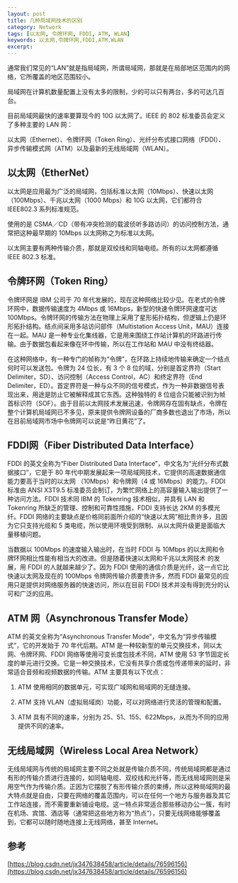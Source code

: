 ```yaml
---
layout: post
title: 几种局域网技术的区别
category: Network
tags: [以太网, 令牌环网, FDDI, ATM, WLAN]
keywords: 以太网,令牌环网,FDDI,ATM,WLAN
excerpt:
---
```


通常我们常见的“LAN”就是指局域网，所谓局域网，那就是在局部地区范围内的网络，它所覆盖的地区范围较小。

局域网在计算机数量配置上没有太多的限制，少的可以只有两台，多的可达几百台。

目前局域网最快的速率要算现今的 10G 以太网了。IEEE 的 802 标准委员会定义了多种主要的 LAN 网：

以太网（Ethernet）、令牌环网（Token Ring）、光纤分布式接口网络（FDDI）、异步传输模式网（ATM）以及最新的无线局域网（WLAN）。

## 以太网（EtherNet）

以太网是应用最为广泛的局域网，包括标准以太网（10Mbps）、快速以太网（100Mbps）、千兆以太网（1000 Mbps）和 10G 以太网，它们都符合 IEEE802.3 系列标准规范。

使用的是 CSMA／CD（带有冲突检测的载波侦听多路访问）的访问控制方法，通常把这种最早期的 10Mbps 以太网称之为标准以太网。

以太网主要有两种传输介质，那就是双绞线和同轴电缆。所有的以太网都遵循 IEEE 802.3 标准。

## 令牌环网（Token Ring）

令牌环网是 IBM 公司于 70 年代发展的，现在这种网络比较少见。在老式的令牌环网中，数据传输速度为 4Mbps 或 16Mbps，新型的快速令牌环网速度可达 100Mbps。令牌环网的传输方法在物理上采用了星形拓扑结构，但逻辑上仍是环形拓扑结构。结点间采用多站访问部件（Multistation Access Unit，MAU）连接在一起。MAU 是一种专业化集线器，它是用来围绕工作站计算机的环路进行传输。由于数据包看起来像在环中传输，所以在工作站和 MAU 中没有终结器。

在这种网络中，有一种专门的帧称为“令牌”，在环路上持续地传输来确定一个结点何时可以发送包。令牌为 24 位长，有 3 个 8 位的域，分别是首定界符（Start Delimiter，SD）、访问控制（Access Control，AC）和终定界符（End Delimiter，ED）。首定界符是一种与众不同的信号模式，作为一种非数据信号表现出来，用途是防止它被解释成其它东西。这种独特的 8 位组合只能被识别为帧首标识符（SOF）。由于目前以太网技术发展迅速，令牌网存在固有缺点，令牌在整个计算机局域网已不多见，原来提供令牌网设备的厂商多数也退出了市场，所以在目前局域网市场中令牌网可以说是“昨日黄花”了。

## FDDI网（Fiber Distributed Data Interface）

FDDI 的英文全称为“Fiber Distributed Data Interface”，中文名为“光纤分布式数据接口”，它是于 80 年代中期发展起来一项局域网技术，它提供的高速数据通信能力要高于当时的以太网 （10Mbps）和令牌网（4 或 16Mbps）的能力。FDDI 标准由 ANSI X3T9.5 标准委员会制订，为繁忙网络上的高容量输入输出提供了一种访问方法。FDDI 技术同 IBM 的 Tokenring 技术相似，并具有 LAN 和 Tokenring 所缺乏的管理、控制和可靠性措施，FDDI 支持长达 2KM 的多模光纤。FDDI 网络的主要缺点是价格同前面所介绍的“快速以太网”相比贵许多，且因为它只支持光缆和 5 类电缆，所以使用环境受到限制、从以太网升级更是面临大量移植问题。

当数据以 100Mbps 的速度输入输出时，在当时 FDDI 与 10Mbps 的以太网和令牌环网相比性能有相当大的改进。但是随着快速以太网和千兆以太网技术 的发展，用 FDDI 的人就越来越少了。因为 FDDI 使用的通信介质是光纤，这一点它比快速以太网及现在的 100Mbps 令牌网传输介质要贵许多，然而 FDDI 最常见的应用只是提供对网络服务器的快速访问，所以在目前 FDDI 技术并没有得到充分的认可和广泛的应用。

## ATM 网（Asynchronous Transfer Mode）

ATM 的英文全称为“Asynchronous Transfer Mode”，中文名为“异步传输模式”，它的开发始于 70 年代后期。ATM 是一种较新型的单元交换技术，同以太网、令牌环网、FDDI 网络等使用可变长度包技术不同，ATM 使用 53 字节固定长度的单元进行交换。它是一种交换技术，它没有共享介质或包传递带来的延时，非常适合音频和视频数据的传输。ATM 主要具有以下优点：

1. ATM 使用相同的数据单元，可实现广域网和局域网的无缝连接。

2. ATM 支持 VLAN（虚拟局域岗）功能，可以对网络进行灵活的管理和配置。

3. ATM 具有不同的速率，分别为 25、51、155、622Mbps，从而为不同的应用提供不同的速率。

## 无线局域网（Wireless Local Area Network）

无线局域网与传统的局域网主要不同之处就是传输介质不同，传统局域网都是通过有形的传输介质进行连接的，如同轴电缆、双绞线和光纤等，而无线局域网则是采用空气作为传输介质。正因为它摆脱了有形传输介质的束缚，所以这种局域网的最大特点就是自由，只要在网络的覆盖范围内，可以在任何一个地方与服务器及其它工作站连接，而不需要重新铺设电缆。这一特点非常适合那些移动办公一簇，有时在机场、宾馆、酒店等（通常把这些地方称为“热点”），只要无线网络能够覆盖到，它都可以随时随地连接上无线网络，甚至 Internet。

## 参考

[https://blog.csdn.net/jx347638458/article/details/76596156](https://blog.csdn.net/jx347638458/article/details/76596156)
